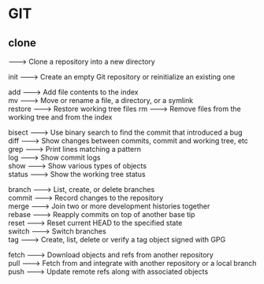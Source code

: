   # GIT
  ## clone
   --->  Clone a repository into a new directory  

   init   --->   Create an empty Git repository or reinitialize an existing one   


   add   --->    Add file contents to the index   
   mv    --->    Move or rename a file, a directory, or a symlink  
   restore --->  Restore working tree files
   rm      --->  Remove files from the working tree and from the index  


   bisect  --->  Use binary search to find the commit that introduced a bug   
   diff    --->  Show changes between commits, commit and working tree, etc   
   grep     --->   Print lines matching a pattern  
   log     --->    Show commit logs   
   show    --->    Show various types of objects   
   status  --->   Show the working tree status   
  
   branch   --->   List, create, or delete branches  
   commit   --->   Record changes to the repository  
   merge   --->    Join two or more development histories together  
   rebase   --->   Reapply commits on top of another base tip   
   reset   --->    Reset current HEAD to the specified state  
   switch   --->   Switch branches  
   tag      --->   Create, list, delete or verify a tag object signed with GPG   

   fetch   --->    Download objects and refs from another repository  
   pull    --->    Fetch from and integrate with another repository or a local branch   
   push    --->    Update remote refs along with associated objects  

